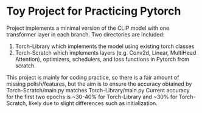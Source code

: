 # Toy Project for Practicing Pytorch

Project implements a minimal version of the CLIP model with one transformer layer in each branch.
Two directories are included:
1. Torch-Library which implements the model using existing torch classes
2. Torch-Scratch which implements layers (e.g. Conv2d, Linear, MultiHead Attention), optimizers, schedulers, and loss functions in Pytorch from scratch.

This project is mainly for coding practice, so there is a fair amount of missing polish/features, but the aim is to ensure the accuracy obtained by Torch-Scratch/main.py matches Torch-Library/main.py
Current accuracy for the first two epochs is ~30-40% for Torch-Library and ~30% for Torch-Scratch, likely due to slight differences such as initialization.
